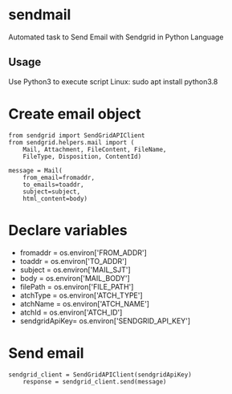 # sendmail

Automated task to Send Email with Sendgrid in Python Language

## Usage

Use Python3 to execute script
Linux: sudo apt install python3.8

# Create email object
```
from sendgrid import SendGridAPIClient
from sendgrid.helpers.mail import (
    Mail, Attachment, FileContent, FileName,
    FileType, Disposition, ContentId)

message = Mail(
    from_email=fromaddr,
    to_emails=toaddr,
    subject=subject,
    html_content=body)
```

# Declare variables
- fromaddr = os.environ['FROM_ADDR']
- toaddr = os.environ['TO_ADDR']
- subject = os.environ['MAIL_SJT']
- body = os.environ['MAIL_BODY']
- filePath = os.environ['FILE_PATH']
- atchType = os.environ['ATCH_TYPE']
- atchName = os.environ['ATCH_NAME']
- atchId = os.environ['ATCH_ID']
- sendgridApiKey= os.environ['SENDGRID_API_KEY']

# Send email
```
sendgrid_client = SendGridAPIClient(sendgridApiKey)
    response = sendgrid_client.send(message)
```
